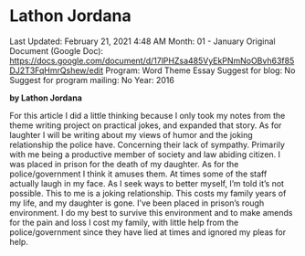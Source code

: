 # Lathon Jordana

Last Updated: February 21, 2021 4:48 AM
Month: 01 - January
Original Document (Google Doc): https://docs.google.com/document/d/17lPHZsa485VyEkPNmNoOBvh63f85DJ2T3FqHmrQshew/edit
Program: Word Theme Essay
Suggest for blog: No
Suggest for program mailing: No
Year: 2016

**by Lathon Jordana**

For this article I did a little thinking because I only took my notes from the theme writing project on practical jokes, and expanded that story. As for laughter I will be writing about my views of humor and the joking relationship the police have. Concerning their lack of sympathy. Primarily with me being a productive member of society and law abiding citizen. I was placed in prison for the death of my daughter. As for the police/government I think it amuses them. At times some of the staff actually laugh in my face. As I seek ways to better myself, I’m told it’s not possible. This to me is a joking relationship. This costs my family years of my life, and my daughter is gone. I’ve been placed in prison’s rough environment. I do my best to survive this environment and to make amends for the pain and loss I cost my family, with little help from the police/government since they have lied at times and ignored my pleas for help.